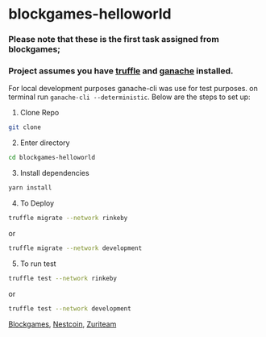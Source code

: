 # blockgames-helloworld
### Please note that these is the first task assigned from blockgames;
### Project assumes you have [truffle](https://trufflesuite.com/truffle/) and [ganache](https://trufflesuite.com/ganache/) installed.
For local development purposes ganache-cli was use for test purposes. on terminal run ```ganache-cli --deterministic```.
Below are the steps to set up:

 1. Clone Repo
 ```bash
 git clone 
 ```
 2. Enter directory
 ```bash
 cd blockgames-helloworld
 ```
 3. Install dependencies
 ```bash
 yarn install
 ```
 
 4. To Deploy 
 ```bash
 truffle migrate --network rinkeby
 ```
 or
 ```bash
 truffle migrate --network development
 ```
 
 
 5. To run test 
 ```bash
 truffle test --network rinkeby
 ```
 or
 ```bash
 truffle test --network development
 ```
 
[Blockgames](https://blockgames.gg/), [Nestcoin](https://nestcoin.com/), [Zuriteam](https://zuri.team/)

